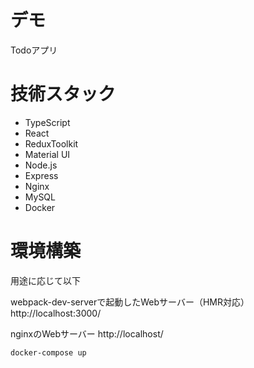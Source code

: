 # デモ
Todoアプリ


# 技術スタック
- TypeScript
- React
- ReduxToolkit
- Material UI
- Node.js
- Express
- Nginx
- MySQL
- Docker

# 環境構築
用途に応じて以下

webpack-dev-serverで起動したWebサーバー（HMR対応）
http://localhost:3000/

nginxのWebサーバー
http://localhost/

`docker-compose up`